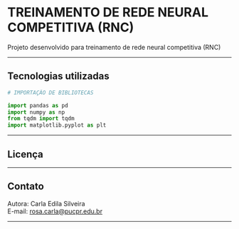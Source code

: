 # TREINAMENTO DE REDE NEURAL COMPETITIVA (RNC)  

Projeto desenvolvido para treinamento de rede neural competitiva (RNC)

---  
## Tecnologias utilizadas  
```python
# IMPORTAÇÃO DE BIBLIOTECAS

import pandas as pd
import numpy as np
from tqdm import tqdm
import matplotlib.pyplot as plt
```
---  
## Licença  


---  

## Contato  
Autora: Carla Edila Silveira  
E-mail: rosa.carla@pucpr.edu.br  

---
